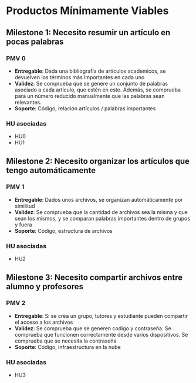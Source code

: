 # Productos Mínimamente Viables

## Milestone 1: Necesito resumir un artículo en pocas palabras
### PMV 0

- **Entregable**: Dada una bibliografía de artículos academicos, se devuelven los términos más importantes en cada uno
- **Validez**: Se comprueba que se genere un conjunto de palabras asociado a cada artículo, que estén en este. Además, se comprueba para un número reducido manualmente que las palabras sean relevantes.
- **Soporte**: Código, relación artículos / palabras importantes

### HU asociadas

- HU0
- HU1

## Milestone 2: Necesito organizar los artículos que tengo automáticamente
### PMV 1

- **Entregable**: Dados unos archivos, se organizan automáticamente por similitud
- **Validez**: Se comprueba que la cantidad de archivos sea la misma y que sean los mismos, y se comparan palabras importantes dentro de grupos y fuera
- **Soporte**: Código, estructura de archivos

### HU asociadas

- HU2

## Milestone 3: Necesito compartir archivos entre alumno y profesores
### PMV 2

- **Entregable**: Si se crea un grupo, tutores y estudiante pueden compartir el acceso a los archivos
- **Validez**: Se comprueba que se generen codigo y contraseña. Se comprueba que funcionen correctamente desde varios dispositivos. Se comprueba que se necesita la contraseña
- **Soporte**: Código, infraestructura en la nube

### HU asociadas

- HU3
